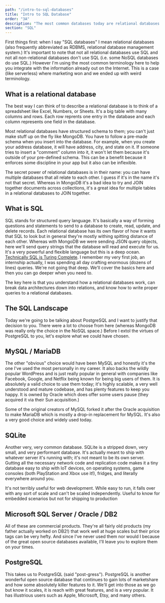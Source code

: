 ```yaml
---
path: "/intro-to-sql-databases"
title: "Intro to SQL Database"
order: "3A"
description: "The most common databases today are relational databases. Brian goes over the landscape of current SQL-based relational databases and some of their features."
section: "SQL"
---
```


First things first: when I say "SQL databases" I mean relational databases (also frequently abbreviated as RDBMS, relational database management system.) It's important to note that not all relational databases use SQL and not all non-relational databases don't use SQL (i.e. some NoSQL databases do use SQL.) However I'm using the most common terminology here to help you integrate with the information already out on the Internet. This is a case (like serverless) where marketing won and we ended up with weird terminology.

## What is a relational database

The best way I can think of to describe a relational database is to think of a spreadsheet like Excel, Numbers, or Sheets. It's a big table with many columns and rows. Each row reprents one entry in the database and each column represents one field in the database.

Most relational databases have structured schema to them; you can't just make stuff up on the fly like MongoDB. You have to follow a pre-made schema when you insert into the database. For example, when you create your address database, it will have address, city, and state on it. If someone tries to insert a "comment" column into it, it won't let them because it's outside of your pre-defined schema. This can be a benefit because it enforces some discipline in your app but it also can be inflexible.

The secret power of relational databases is in their name: you can have multiple databases that all relate to each other. I guess if it's in the name it's not that secret. Whereas in MongoDB it's a bad idea to try and JOIN together documents across collections, it's a great idea for multiple tables in a relational databases to JOIN together.

## What is SQL

SQL stands for structured query language. It's basically a way of forming questions and statements to send to a database to create, read, update, and delete records. Each relational database has its own flavor of how it wants that SQL to look but in general they're mostly withing spitting distance of each other. Whereas with MongoDB we were sending JSON query objects, here we'll send query strings that the database will read and execute for us. It's a very powerful and flexible language but this is a deep ocean. [Technically SQL is Turing Complete][turing]. I remember my very first job, an internship actually, I was spending all day crafting enormous (dozens of lines) queries. We're not going that deep. We'll cover the basics here and then you can go deeper when you need to.

The key here is that you understand how a relational databases work, can break data architectures down into relations, and know how to write proper queries to a relational databases.

## The SQL Landscape

Today we're going to be talking about PostgreSQL and I want to justify that decision to you. There were a lot to choose from here (whereas MongoDB was really only the choice in the NoSQL space.) Before I extol the virtues of PostgreSQL to you, let's explore what we could have chosen.

## MySQL / MariaDB

The other "obvious" choice would have been MySQL and honestly it's the one I've used the most personally in my career. It also backs the wildly popular WordPress and is just really popular in general with companies like Facebook, Google, and Netflix being known for being big users of them. It is absolutely a valid choice to use them today; it's highly scalable, a very well understood and mature codebase, and has plenty features to keep you happy. It is owned by Oracle which does offer some users pause (they acquired it via their Sun acquisition.)

Some of the original creators of MySQL forked it after the Oracle acquisition to make MariaDB which is mostly a drop-in replacement for MySQL. It's also a very good choice and widely used today.

## SQLite

Another very, very common database. SQLite is a stripped down, very small, and very performant database. It's actually meant to ship with whatever server it's running with; it's not meant to be its own server. Gutting all the necessary network code and replication code makes it a tiny database easy to ship with IoT devices, on operating systems, game consoles (both PlayStation and Xbox use it!), fridges, and literally everywhere around you.

It's not terribly useful for web development. While easy to run, it falls over with any sort of scale and can't be scaled independently. Useful to know for embedded scenarios but not for shipping to production

## Microsoft SQL Server / Oracle / DB2

All of these are commercial products. They're all fairly old products (my father actually worked on DB2!) that work well at huge scales but their price tags can be very hefty. And since I've never used them nor would I because of the great open source databases available, I'll leave you to explore them on your times.

## PostgreSQL

This takes us to PostgreSQL (said "post-gress"). PostgreSQL is another wonderful open source database that continues to gain lots of marketshare and how some absolutely killer features to it. We'll get into those as we go but know it scales, it is reach with great features, and is a very popular. It has illustrious users such as Apple, Microsoft, Etsy, and many others.

[turing]: https://stackoverflow.com/a/7580013
